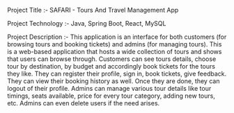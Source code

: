 Project Title :- SAFARI - Tours And Travel Management App

Project Technology :- Java, Spring Boot, React, MySQL

Project Description :- This application is an interface for both customers (for browsing tours and booking tickets) and admins (for managing tours). This is a web-based application that hosts a wide collection of tours and shows that users can browse through. Customers can see tours details, choose tour by destination, by budget and accordingly book tickets for the tours they like. They can register their profile, sign in, book tickets, give feedback. They can view their booking history as well. Once they are done, they can logout of their profile. Admins can manage various tour details like tour timings, seats available, price for every tour category, adding new tours, etc. Admins can even delete users if the need arises.
